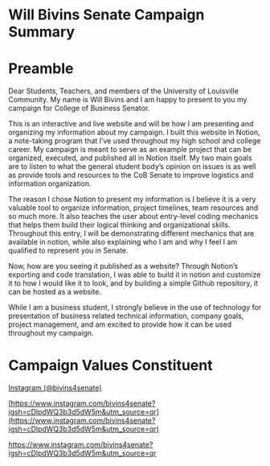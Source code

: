 # Will Bivins Senate Campaign Summary

# Preamble

Dear Students, Teachers, and members of the University of Louisville Community. My name is Will Bivins and I am happy to present to you my campaign for College of Business Senator. 

This is an interactive and live website and will be how I am presenting and organizing my information about my campaign. I built this website in Notion, a note-taking program that I’ve used throughout my high school and college career. My campaign is meant to serve as an example project that can be organized, executed, and published all in Notion itself. My two main goals are to listen to what the general student body’s opinion on issues is as well as provide tools and resources to the CoB Senate to improve logistics and information organization.

The reason I chose Notion to present my information is I believe it is a very valuable tool to organize information, project timelines, team resources and so much more. It also teaches the user about entry-level coding mechanics that helps them build their logical thinking and organizational skills. Throughout this entry, I will be demonstrating different mechanics that are available in notion, while also explaining who I am and why I feel I am qualified to represent you in Senate. 

Now, how are you seeing it published as a website? Through Notion’s exporting and code translation, I was able to build it in notion and customize it to how I would like it to look, and by building a simple Github repository, it can be hosted as a website.

While I am a business student, I strongly believe in the use of technology for presentation of business related technical information, company goals, project management, and am excited to provide how it can be used throughout my campaign. 

# Campaign Values Constituent

[Instagram (@bivins4senate)](https://www.instagram.com/bivins4senate?igsh=cDlpdWQ3b3d5dW5m&utm_source=qr)

[https://www.instagram.com/bivins4senate?igsh=cDlpdWQ3b3d5dW5m&utm_source=qr](https://www.instagram.com/bivins4senate?igsh=cDlpdWQ3b3d5dW5m&utm_source=qr) 

https://www.instagram.com/bivins4senate?igsh=cDlpdWQ3b3d5dW5m&utm_source=qr
